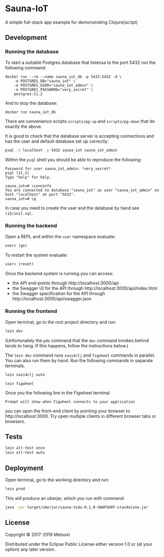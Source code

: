 # Sauna-IoT

A simple full-stack app example for demonstrating Clojure(script)

## Development

### Running the database

To start a suitable Postgres database that listensa to the port 5432 run the
following command:

```
docker run --rm --name sauna_iot_db -p 5432:5432 -d \
    -e POSTGRES_DB="sauna_iot" \
    -e POSTGRES_USER="sauna_iot_admin" \
    -e POSTGRES_PASSWORD="very_secret" \
    postgres:11.2
```

And to stop the database:

```
docker run sauna_iot_db
```

There are convenience scripts `scripts/pg-up` and `scripts/pg-down` that do
exactly the above.

It is good to check that the database server is accepting connections and has
the user and default database set up correctly:

```bash
psql -h localhost -p 5432 sauna_iot sauna_iot_admin
```

Within the `psql` shell you should be able to reproduce the following:

```
Password for user sauna_iot_admin: *very_secret*
psql (11.2)
Type "help" for help.

sauna_iot=# \conninfo
You are connected to database "sauna_iot" as user "sauna_iot_admin" on host "localhost" at port "5432".
sauna_iot=# \q
```

In case you need to create the user and the database by hand see
`lib/init.sql`.

### Running the backend

Open a REPL and within the `user` namespace evaluate:

```clojure
user> (go)
```

To restart the system evaluate:

```clojure
user> (reset)
```

Once the backend system is running you can access:

- the API end-points through http://localhost:3000/api
- the Swagger UI for the API through http://localhost:3000/api/index.html
- the Swagger specification for the API through http://localhost:3000/api/swagger.json

### Running the frontend

Open terminal, go to the root project directory and run:

```bash
lein dev
```

(Unfortunately the `pdo` command that the `dev` command invokes behind tends
to hang.  If this happens, follow the instructions below.)

The `lein dev` command runs `sass4clj` and `figwheel` commands in parallel.
You can also run them by hand.  Run the following commands in separate
terminals.

```bash
lein sass4clj auto
```

```base
lein figwheel
```

Once you the following line in the Figwheel terminal

```
Prompt will show when Figwheel connects to your application
```

you can open the front-end client by pointing your browser to
http://localhost:3000.  Try open multiple clients in different browser tabs or
browsers.

## Tests

```bash
lein alt-test once
lein alt-test auto
```

## Deployment

Open terminal, go to the working directory and run:

```bash
lein prod
```

This will produce an uberjar, which you run with command:

```bash
java -jar target/uberjar/sauna-todo-0.1.0-SNAPSHOT-standalone.jar
```

## License

Copyright © 2017-2019 Metosin

Distributed under the Eclipse Public License either version 1.0 or (at your
option) any later version.
